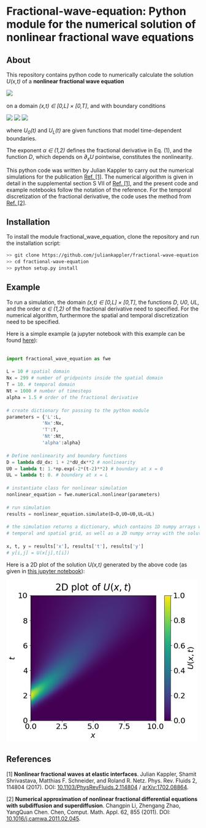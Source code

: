 # Fractional-wave-equation: Python module for the numerical solution of nonlinear fractional wave equations

## About

This repository contains python code to numerically calculate the solution <i>U(x,t)</i> of a **nonlinear fractional wave equation**

 <img src="https://render.githubusercontent.com/render/math?math=\frac{\partial^{\alpha} U}{\partial t^{\alpha}} = D(\partial_x U)\frac{\partial^2 U}{\partial x^2} \qquad (1)">

on a domain <i>(x,t) &#8712; [0,L] &#215; [0,T]</i>, and with boundary conditions

<img src="https://render.githubusercontent.com/render/math?math=U(x,t=0) = (\partial_t U)(x,t=0) = 0 \qquad \forall x \in (0,L)">
<img src="https://render.githubusercontent.com/render/math?math=U(x=0,t) = U_0(t) \qquad \forall t \in (0,T)">
<img src="https://render.githubusercontent.com/render/math?math=U(x=L,t) = U_L(t) \qquad \forall t \in (0,T)">

where <i>U<sub>0</sub>(t)</i> and <i>U<sub>L</sub>(t)</i> are given functions that model time-dependent boundaries.

The exponent <i>&alpha; &#8712; (1,2)</i> defines the fractional derivative in Eq. (1), and the function <i>D</i>, which depends on  <i>&#8706;<sub>x</sub>U</i> pointwise, constitutes the nonlinearity.

This python code was written by Julian Kappler to carry out the numerical simulations for the publication <a href="#ref_1">Ref. [1]</a>. The numerical algorithm is given in detail in the supplemental section S VII of <a href="#ref_1">Ref. [1]</a>, and the present code and example notebooks follow the notation of the reference. For the temporal discretization of the fractional derivative, the code uses the method from <a href="#ref_2">Ref. [2]</a>.

## Installation

To install the module fractional_wave_equation, clone the repository and run the installation script:

```bash
>> git clone https://github.com/juliankappler/fractional-wave-equation.git
>> cd fractional-wave-equation
>> python setup.py install
```

## Example

To run a simulation, the domain <i>(x,t) &#8712; [0,L] &#215; [0,T]</i>, the functions <i>D</i>, <i>U<subs>0</subs></i>, <i>U<subs>L</subs></i>, and the order <i>&alpha; &#8712; (1,2)</i> of the fractional derivative need to specified. For the numerical algorithm, furthermore the spatial and temporal discretization need to be specified.

Here is a simple example (a jupyter notebook with this example can be found [here](examples/Nonlinear%20fractional%20wave%20equation.ipynb)):

```Python

import fractional_wave_equation as fwe

L = 10 # spatial domain
Nx = 299 # number of gridpoints inside the spatial domain
T = 10. # temporal domain
Nt = 1000 # number of timesteps
alpha = 1.5 # order of the fractional derivative

# create dictionary for passing to the python module
parameters = {'L':L,
             'Nx':Nx,
             'T':T,
             'Nt':Nt,
             'alpha':alpha}

# Define nonlinearity and boundary functions
D = lambda dU_dx: 1 + 2*dU_dx**2 # nonlinearity
U0 = lambda t: 1.*np.exp(-2*(t-2)**2) # boundary at x = 0
UL = lambda t: 0. # boundary at x = L

# instantiate class for nonlinear simulation
nonlinear_equation = fwe.numerical.nonlinear(parameters)

# run simulation
results = nonlinear_equation.simulate(D=D,U0=U0,UL=UL)

# the simulation returns a dictionary, which contains 1D numpy arrays with the
# temporal and spatial grid, as well as a 2D numpy array with the solution U(x,t)

x, t, y = results['x'], results['t'], results['y']
# y[i,j] = U(x[j],t[i])

```

Here is a 2D plot of the solution <i>U(x,t)</i> generated by the above code (as given in [this jupyter notebook](examples/Nonlinear%20fractional%20wave%20equation.ipynb)):

![Imagel](https://raw.githubusercontent.com/juliankappler/fractional-wave-equation/master/examples/nonlinear_solution_2D_plot.jpg)


## References

<a id="ref_1">[1] **Nonlinear fractional waves at elastic interfaces**. Julian Kappler, Shamit Shrivastava, Matthias F. Schneider, and Roland R. Netz. Phys. Rev. Fluids 2, 114804 (2017). DOI: [10.1103/PhysRevFluids.2.114804](https://doi.org/10.1103/PhysRevFluids.2.114804) / [arXiv:1702.08864](https://arxiv.org/abs/1702.08864).</a>

<a id="ref_2">[2] **Numerical approximation of nonlinear fractional differential equations with subdiffusion and superdiffusion**. Changpin Li, Zhengang Zhao, YangQuan Chen. Chen, Comput. Math. Appl. 62, 855 (2011). DOI: [10.1016/j.camwa.2011.02.045](https://doi.org/10.1016/j.camwa.2011.02.045).</a>
